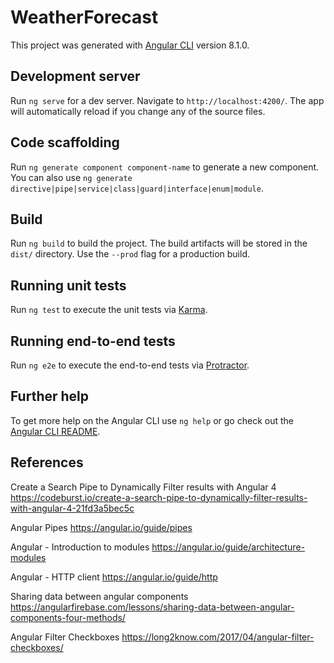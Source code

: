 # WeatherForecast

This project was generated with [Angular CLI](https://github.com/angular/angular-cli) version 8.1.0.

## Development server

Run `ng serve` for a dev server. Navigate to `http://localhost:4200/`. The app will automatically reload if you change any of the source files.

## Code scaffolding

Run `ng generate component component-name` to generate a new component. You can also use `ng generate directive|pipe|service|class|guard|interface|enum|module`.

## Build

Run `ng build` to build the project. The build artifacts will be stored in the `dist/` directory. Use the `--prod` flag for a production build.

## Running unit tests

Run `ng test` to execute the unit tests via [Karma](https://karma-runner.github.io).

## Running end-to-end tests

Run `ng e2e` to execute the end-to-end tests via [Protractor](http://www.protractortest.org/).

## Further help

To get more help on the Angular CLI use `ng help` or go check out the [Angular CLI README](https://github.com/angular/angular-cli/blob/master/README.md).

## References

Create a Search Pipe to Dynamically Filter results with Angular 4
https://codeburst.io/create-a-search-pipe-to-dynamically-filter-results-with-angular-4-21fd3a5bec5c

Angular Pipes
https://angular.io/guide/pipes

Angular - Introduction to modules
https://angular.io/guide/architecture-modules

Angular - HTTP client
https://angular.io/guide/http

Sharing data between angular components
https://angularfirebase.com/lessons/sharing-data-between-angular-components-four-methods/

Angular Filter Checkboxes
https://long2know.com/2017/04/angular-filter-checkboxes/
